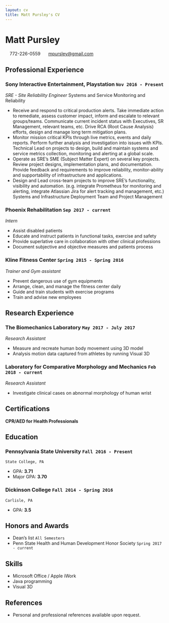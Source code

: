 ```yaml
---
layout: cv
title: Matt Pursley's CV
---
```


# Matt __Pursley__
<div id="webaddress">
<i class="fi-telephone" style="margin-left:1em"></i>
772-226-0559
<i class="fi-mail" style="margin-left:1em"></i>
<a href="mpursley@gmail.com" style="margin-left:0.5em">mpursley@gmail.com</a>
</div>

## Professional Experience

### __Sony Interactive Entertainment, Playstation__ `Nov 2016 - Present`
_SRE - Site Reliability Engineer_
Systems and Service Monitoring and Reliability
- Receive and respond to critical production alerts.  Take immediate action to remediate, assess customer impact, inform and escalate to relevant groups/teams.  Communicate current incident status with Executives,  SR Management, relevant teams, etc. Drive RCA (Root Cause Analysis) efforts, design and manage long term mitigation plans.
- Monitor mission critical KPIs through live metrics, events and daily reports.  Perform further analysis and investigation into issues with KPIs.
Technical Lead on projects to design, build and maintain systems and service metrics collection, monitoring and alerting at a global scale.
- Operate as SRE’s SME (Subject Matter Expert) on several key projects.  Review project designs, implementation plans, and documentation.  Provide feedback and requirements to improve reliability, monitor-ability and  supportability of infrastructure and applications.
- Design and Lead cross-team projects to improve SRE’s functionality, visibility and automation. (e.g. integrate Prometheus for monitoring and alerting, integrate Atlassian Jira for alert tracking and management, etc.)
Systems and Infrastructure Deployment
Team and Project Management


### __Phoenix Rehabilitation__ `Sep 2017 - current`
_Intern_
- Assist disabled patients
- Educate and instruct patients in functional tasks, exercise and safety
- Provide superlative care in collaboration with other clinical professions
- Document subjective and objective measures and patients process

### __Kline Fitness Center__ `Spring 2015 - Spring 2016`
_Trainer and Gym assistant_
- Prevent dangerous use of gym equipments
- Arrange, clean, and manage the fitness center daily
- Guide and train students with exercise programs
- Train and advise new employees

## Research Experience

### __The Biomechanics Laboratory__ `May 2017 - July 2017`
_Research Assistant_
- Measure and recreate human body movement using 3D model
- Analysis motion data captured from athletes by running Visual 3D

### __Laboratory for Comparative Morphology and Mechanics__ `Feb 2018 - current`
_Research Assistant_
- Investigate clinical cases on abnormal morphology of human wrist

## Certifications
__CPR/AED for Health Professionals__


## Education

### __Pennsylvania State University__ `Fall 2016 - Present `
```
State College, PA
```
- GPA: __3.71__
- Major GPA: __3.70__

### __Dickinson College__ `Fall 2014 - Spring 2016`
```
Carlisle, PA
```
- GPA: __3.5__

## Honors and Awards

- Dean’s list `All Semesters`
- Penn State Health and Human Development Honor Society `Spring 2017 - current`


## Skills

- Microsoft Office / Apple iWork
- Java programming
- Visual 3D


## References

- Personal and professional references available upon request.
